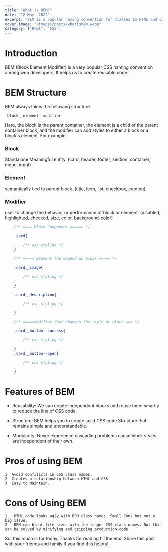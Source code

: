 ```yaml
---
title: "What is BEM?"
date: "12 May, 2022"
excerpt: "BEM is a popular naming convention for classes in HTML and CSS."
cover_image: "/images/posts/whatisbem.webp"
category: ["Html", "CSS"]
---
```


# Introduction

BEM (Block Element Modifier) is a very popular CSS naming convention among web developers. It helps us to create reusable code.


# BEM Structure

BEM always takes the following structure.

```
 block__element--modifier
```

Here, the block is the parent container, the element is a child of the parent container block, and the modifier can add styles to either a block or a block's element. For example,

### Block
Standalone Meaningful entity.
(card, header, footer, section, container, menu, input)

### Element
semantically tied to parent block.
(title, item, list, checkbox, caption)

### Modifier
user to change the behavior or performance of block or element.
(disabled, highlighted, checked, size, color, background-color)

```css
    /** ==== Block Component ====== */

    .card{

        /** css styling */
    }

    /** ===== Element the depend on block ===== */

    .card__image{

        /** css styling */

    }

    .card__description{

        /** css styling */

    }

    /** =====modifier that changes the style or block === */

    .card__button--success{

        /** css styling */

    }
    .card__button--open{

        /** css styling */

    }
```

# Features of BEM

- Reusability:
  We can create independent blocks and reuse them smartly to reduce the line of CSS code.

- Structure:
  BEM helps you to create solid CSS code Structure that remains simple and understandable.

- Modularity:
  Never experience cascading problems cause block styles are independent of their own.

# Pros of using BEM

    1  Avoid confilicts in CSS class names.
    2  Creates a relationship between HTML and CSS
    3  Easy to Maintain.

# Cons of Using BEM

    1   HTML code looks ugly with BEM class names. Small Cons but not a big issue.
    2   BEM can bloat file sizes with the longer CSS class names. But this can be solved by minifying and gzipping production code.

So, this much is for today. Thanks for reading till the end. Share this post with your friends and family if you find this helpful.